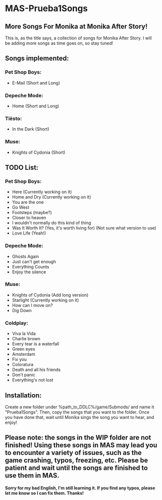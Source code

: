 # MAS-Prueba1Songs
## More Songs For Monika at Monika After Story!

This is, as the title says, a collection of songs for Monika After Story. I will be adding more songs as time goes on, so stay tuned!

## Songs implemented:

### Pet Shop Boys:
- E-Mail (Short and Long)

### Depeche Mode:
- Home (Short and Long)

### Tiësto:
- In the Dark (Short)

### Muse:
- Knights of Cydonia (Short)

## TODO List:

### Pet Shop Boys:
- Here (Currently working on it)
- Home and Dry (Currently working on it)
- You are the one
- Go West
- Footsteps (maybe?)
- Closer to heaven 
- I wouldn't normally do this kind of thing 
- Was It Worth It? (Yes, it's worth living for) (Not sure what version to use)
- Love Life (Yeah!)


### Depeche Mode:
- Ghosts Again
- Just can't get enough 
- Everything Counts
- Enjoy the silence 

### Muse:
- Knights of Cydonia (Add long version)
- Starlight (Currently working on it)
- How can I move on?
- Dig Down

### Coldplay:
- Viva la Vida
- Charlie brown
- Every tear is a waterfall 
- Green eyes
- Amsterdam 
- Fix you
- Coloratura
- Death and all his friends 
- Don't panic 
- Everything's not lost

## Installation:
Create a new folder under %path_to_DDLC%/game/Submods/ and name it "Prueba1Songs". Then, copy the songs that you want to the folder.
Once you have done that, wait until Monika sings the song you want to hear, and enjoy!

## Please note: the songs in the WIP folder are not finished! Using these songs in MAS may lead you to encounter a variety of issues, such as the game crashing, typos, freezing, etc. Please be patient and wait until the songs are finished to use them in MAS.

#### Sorry for my bad English, I'm still learning it. If you find any typos, please let me know so I can fix them. Thanks!